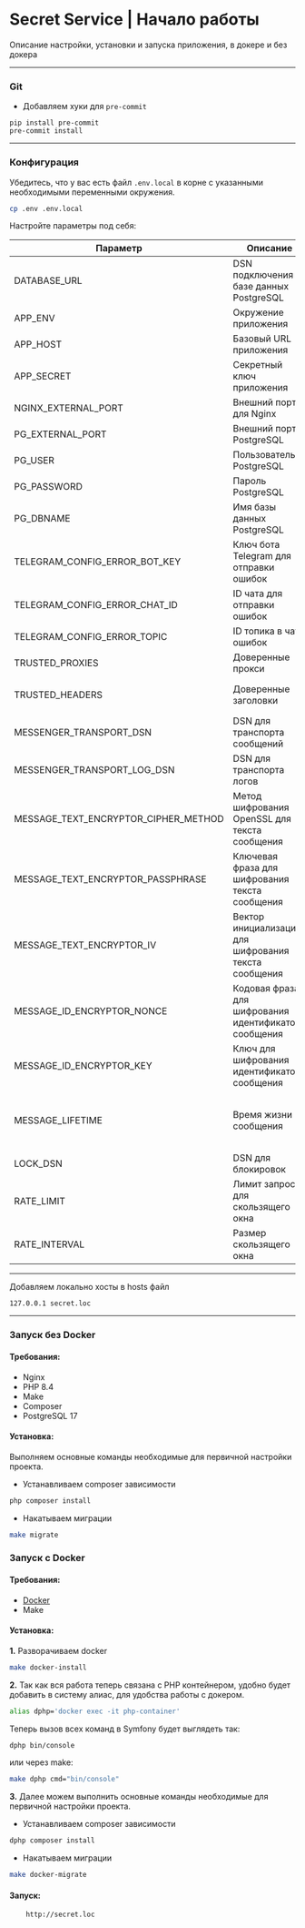 # Secret Service | Начало работы

Описание настройки, установки и запуска приложения, в докере и без докера

---

### Git

- Добавляем хуки для `pre-commit`

```shell
pip install pre-commit
pre-commit install
```

---

### Конфигурация

Убедитесь, что у вас есть файл `.env.local` в корне с указанными необходимыми переменными окружения.

```sh
cp .env .env.local
```

Настройте параметры под себя:

| Параметр                             | Описание                                              | Test                                                 | Dev                                                                                                   | Prod                                                                                                 | Примечания                                                                                                                                                                                                                           |
|--------------------------------------|-------------------------------------------------------|------------------------------------------------------|-------------------------------------------------------------------------------------------------------|------------------------------------------------------------------------------------------------------|--------------------------------------------------------------------------------------------------------------------------------------------------------------------------------------------------------------------------------------|
| DATABASE_URL                         | DSN подключения к базе данных PostgreSQL              | YOUR_DATABASE_DSN                                    | YOUR_DATABASE_DSN                                                                                     | YOUR_DATABASE_DSN                                                                                    | Формат описан в https://www.doctrine-project.org/projects/doctrine-dbal/en/latest/reference/configuration.html#connecting-using-a-url                                                                                                |
| APP_ENV                              | Окружение приложения                                  | test                                                 | dev                                                                                                   | prod                                                                                                 | Окружение приложения (dev, test, prod)                                                                                                                                                                                               |
| APP_HOST                             | Базовый URL приложения                                | http://secret.loc                                    | http://secret.loc                                                                                     | PRODUCTION_HOST                                                                                      | Базовый URL, по которому доступно приложение                                                                                                                                                                                         |
| APP_SECRET                           | Секретный ключ приложения                             | openssl rand -hex 16                                 | openssl rand -hex 16                                                                                  | openssl rand -hex 16                                                                                 | Секретный ключ для безопасности приложения                                                                                                                                                                                           |
| NGINX_EXTERNAL_PORT                  | Внешний порт для Nginx                                | 80                                                   | 80                                                                                                    | 80                                                                                                   | Порт, на котором будет доступен веб-сервер                                                                                                                                                                                           |
| PG_EXTERNAL_PORT                     | Внешний порт PostgreSQL                               | 5432                                                 | 5432                                                                                                  | 5432                                                                                                 | Порт для подключения к PostgreSQL                                                                                                                                                                                                    |
| PG_USER                              | Пользователь PostgreSQL                               | POSTGRES_USER                                        | POSTGRES_USER                                                                                         | POSTGRES_USER                                                                                        | Имя пользователя для подключения к PostgreSQL                                                                                                                                                                                        |
| PG_PASSWORD                          | Пароль PostgreSQL                                     | POSTGRES_PASSWORD                                    | POSTGRES_PASSWORD                                                                                     | POSTGRES_PASSWORD                                                                                    | Пароль для подключения к PostgreSQL                                                                                                                                                                                                  |
| PG_DBNAME                            | Имя базы данных PostgreSQL                            | POSTGRES_DBNAME                                      | POSTGRES_DBNAME                                                                                       | POSTGRES_DBNAME                                                                                      | Название базы данных PostgreSQL                                                                                                                                                                                                      |
| TELEGRAM_CONFIG_ERROR_BOT_KEY        | Ключ бота Telegram для отправки ошибок                | -                                                    | -                                                                                                     | ERROR_CHAT_BOT_KEY                                                                                   | API ключ Telegram-бота для отправки сообщений об ошибках                                                                                                                                                                             |
| TELEGRAM_CONFIG_ERROR_CHAT_ID        | ID чата для отправки ошибок                           | -                                                    | -                                                                                                     | ERROR_CHAT_CHAT_ID                                                                                   | Идентификатор чата для отправки сообщений об ошибках                                                                                                                                                                                 |
| TELEGRAM_CONFIG_ERROR_TOPIC          | ID топика в чате ошибок                               | -                                                    | -                                                                                                     | ERROR_CHAT_TOPIC_ID                                                                                  | Идентификатор темы в чате для группировки сообщений об ошибках                                                                                                                                                                       |
| TRUSTED_PROXIES                      | Доверенные прокси                                     | 127.0.0.1, REMOTE_ADDR                               | 127.0.0.1, REMOTE_ADDR                                                                                | 127.0.0.1, REMOTE_ADDR                                                                               | Список доверенных прокси-серверов для корректной обработки запросов                                                                                                                                                                  |
| TRUSTED_HEADERS                      | Доверенные заголовки                                  | x-forwarded-for, x-forwarded-proto, x-forwarded-host | x-forwarded-for, x-forwarded-proto, x-forwarded-host                                                  | x-forwarded-for, x-forwarded-proto                                                                   | Список доверенных HTTP-заголовков для обработки запросов через прокси                                                                                                                                                                |
| MESSENGER_TRANSPORT_DSN              | DSN для транспорта сообщений                          | sync://                                              | doctrine://default?auto_setup=1&queue_name=default &check_delayed_interval=1000&get_notify_timeout=10 | doctrine://default?auto_setup=1&queue_name=default&check_delayed_interval=1000&get_notify_timeout=10 | Строка подключения для очереди обработки сообщений                                                                                                                                                                                   |
| MESSENGER_TRANSPORT_LOG_DSN          | DSN для транспорта логов                              | sync://                                              | doctrine://default?queue_name=log&auto_setup=1&check_delayed_interval=1000&get_notify_timeout=10      | doctrine://default?queue_name=log&auto_setup=1&check_delayed_interval=1000&get_notify_timeout=10     | Строка подключения для очереди обработки сообщений логов                                                                                                                                                                             |
| MESSAGE_TEXT_ENCRYPTOR_CIPHER_METHOD | Метод шифрования OpenSSL для текста сообщения         | AES-256-CBC                                          | AES-256-CBC                                                                                           | AES-256-CBC                                                                                          | Метод шифрования, используемый для защиты данных. Выберите метод с помощью функции openssl_get_cipher_methods()                                                                                                                      |
| MESSAGE_TEXT_ENCRYPTOR_PASSPHRASE    | Ключевая фраза для шифрования текста сообщения        | Строка длиной 32 байта                               | Строка длиной 32 байта                                                                                | Строка длиной 32 байта                                                                               | Ключевая фраза для шифрования данных. Необходимую длину можно получить с помощью функции openssl_cipher_key_length()                                                                                                                 |
| MESSAGE_TEXT_ENCRYPTOR_IV            | Вектор инициализации для шифрования текста сообщения  | Строка длиной 16 байт                                | Строка длиной 16 байт                                                                                 | Строка длиной 16 байт                                                                                | Вектор инициализации для шифрования. Необходимую длину можно получить с помощью функции openssl_cipher_iv_length()                                                                                                                   |
| MESSAGE_ID_ENCRYPTOR_NONCE           | Кодовая фраза для шифрования идентификатора сообщения | Строка длиной 24 байта                               | Строка длиной 24 байта                                                                                | Строка длиной 24 байта                                                                               | Кодовая фраза для шифрования данных. Необходимую длину можно получить с помощью констант модуля sodium                                                                                                                               |
| MESSAGE_ID_ENCRYPTOR_KEY             | Ключ для шифрования идентификатора сообщения          | Строка длиной 32 байта                               | Строка длиной 32 байта                                                                                | Строка длиной 32 байта                                                                               | Ключ для шифрования. Необходимую длину можно получить с помощью констант модуля sodium                                                                                                                                               |
| MESSAGE_LIFETIME                     | Время жизни сообщения                                 | 60                                                   | 60                                                                                                    | 86400                                                                                                | Время жизни сообщения, если оно не было прочитано, можно указать количество секунд целым числом или числом с плавающей запятой, или строкой, валидной для передачи в конструктор DateInterval или DateInterval::createFromDateString |
| LOCK_DSN                             | DSN для блокировок                                    | flock                                                | flock                                                                                                 | flock                                                                                                | Строка подключения для блокировок                                                                                                                                                                                                    |
| RATE_LIMIT                           | Лимит запросов для скользящего окна                   | 20                                                   | 20                                                                                                    | 20                                                                                                   | Количество запросов, которые может сделать пользователь в рамках скользящего окна до получения 429 ошибки                                                                                                                            |
| RATE_INTERVAL                        | Размер скользящего окна                               | 10 seconds                                           | 10 seconds                                                                                            | 10 seconds                                                                                           | Размер скользящего окна для ограничителя запросов                                                                                                                                                                                    |

---

Добавляем локально хосты в hosts файл

```
127.0.0.1 secret.loc
```

---

### Запуск без Docker

#### Требования:

- Nginx
- PHP 8.4
- Make
- Composer
- PostgreSQL 17

#### Установка:

Выполняем основные команды необходимые для первичной настройки проекта.

- Устанавливаем composer зависимости

```sh
php composer install
```

- Накатываем миграции

```sh
make migrate
```

### Запуск с Docker

#### Требования:

- [Docker](https://www.docker.com/)
- Make

#### Установка:

**1.** Разворачиваем docker

```sh
make docker-install
```

**2.** Так как вся работа теперь связана с PHP контейнером, удобно будет добавить в систему алиас, для удобства работы с докером.

```sh
alias dphp='docker exec -it php-container'
```

Теперь вызов всех команд в Symfony будет выглядеть так:

```sh
dphp bin/console
```

или через make:

```sh
make dphp cmd="bin/console"
```

**3.** Далее можем выполнить основные команды необходимые для первичной настройки проекта.

- Устанавливаем composer зависимости

```sh
dphp composer install
```

- Накатываем миграции

```sh
make docker-migrate
```

#### Запуск:

```
    http://secret.loc
```
